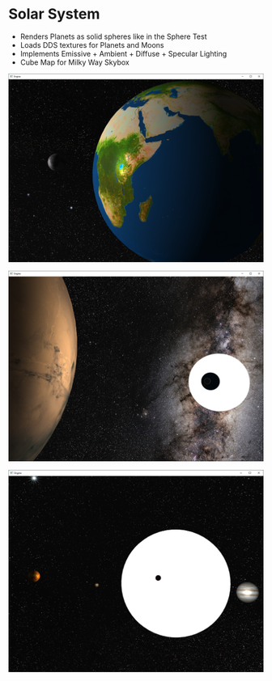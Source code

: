 # Solar System

* Renders Planets as solid spheres like in the Sphere Test
* Loads DDS textures for Planets and Moons
* Implements Emissive + Ambient + Diffuse + Specular Lighting
* Cube Map for Milky Way Skybox

![Alt text](Screenshots/01.png?raw=true "Earth-Moon-Sun")

![Alt text](Screenshots/02.png?raw=true "Mars")

![Alt text](Screenshots/03.png?raw=true "Sun")